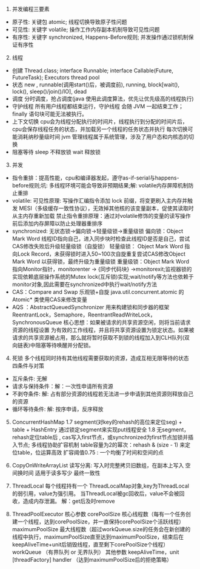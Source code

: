 1. 并发编程三要素
- 原子性: 关键包 atomic; 线程切换导致原子性问题
- 可见性: 关键字 volatile; 操作工作内存副本机制导致可见性问题
- 有序性: 关键字 synchronized, Happens-Before规则; 并发操作通过锁机制保证有序性

2. 线程
- 创建
Thread.class; interface Runnable; interface Callable(Future, FutureTask); Executors thread pool
- 状态
new , runnable(调用start()后，被调度前), running, block[wait(), lock(), sleep()/join()/IO], dead
- 调度
分时调度，抢占调度(java 使用此调度算法，优先让优先级高的线程执行)
- 守护线程
所有用户线程都结束运行，守护线程 会随 JVM 一起结束工作；finally 语句块可能无法被执行。
- 上下文切换
cpu会为线程分配执行的时间片，线程执行到分配的时间片后，cpu会保存线程任务的状态，并加载另一个线程的任务状态并执行
每次切换可能消耗纳秒量级时间
jvm 管理线程属于系统管理，涉及了用户态和内核态的切换
- 阻塞等待
sleep 不释放锁
wait 释放锁

3. 并发
- 指令重排：提高性能，cpu和编译器发起，遵守as-if-serial与happens-before规则;坑: 多线程环境可能会导致非预期结果;解: volatile内存屏障机制防止重排
- volatile: 
可见性原理: 写操作汇编指令添加 lock 前缀，将变更刷入主内存并触发 MESI（多级缓存一致性协议），无效掉其他核的该变量副本，促使其读取时从主内存重新加载
禁止指令重排原理：通过对volatile修饰的变量的读写操作前后添加内存屏障以防止处理器重排序
- synchronized: 无状态锁->偏向锁->轻量级锁->重量级锁
偏向锁：Object Mark Word 线程ID指向自己，进入同步块时检查此线程ID是否是自己，尝试CAS修改失败后升级轻量级锁（自旋锁）
轻量级锁： Object Mark Word 指向Lock Record，未获得锁时进入50~100次自旋重复尝试CAS修改Object Mark Word 以获得锁，最终升级为重量级锁
重量级锁：Object Mark Word 指向Monitor指针，monitorenter -> {同步代码块} ->monitorexit;监视器锁的实现依赖底层操作系统的Mutex lock(互斥锁)实现;wait/notify等方法也依赖于monitor对象,因此需要在synchronized中执行wait/notify方法
- CAS：Compare and Swap
乐观锁+自旋
java.util.concurrent.atomic 的 Atomic* 类使用CAS来修改变量
- AQS ：AbstractQueuedSynchronizer
用来构建锁和同步器的框架
ReentrantLock，Semaphore，ReentrantReadWriteLock，SynchronousQueue
核心思想：如果被请求的共享资源空闲，则将当前请求资源的线程设置 为有效的工作线程，并且将共享资源设置为锁定状态。如果被请求的共享资源被占用，那么就将暂时获取不到锁的线程加入到CLH队列(双向链表)中阻塞等待唤醒并分配锁。

4. 死锁
多个线程同时持有其他线程需要获取的资源，造成互相无限等待的状态
四条件与对策
- 互斥条件: 无解
- 请求与保持条件：解：一次性申请所有资源
- 不剥夺条件: 解: 占有部分资源的线程若无法进一步申请到其他资源则释放自己的资源
- 循环等待条件: 解: 按序申请，反序释放

5. ConcurrentHashMap
1.7 segment(对key的rehash的高位来定位seg) +  table + HashEntry
通过锁定segment来实现put线程安全
1.8 无segment，rehash定位table后 , cas写入first节点，或synchronized为first节点加锁并插入节点; 多线程协助扩容机制
table容量为2的幂次：rehash & (size - 1) 来定位table，位运算高效
扩容阈值0.75 : 一个均衡了时间和空间的点

6. CopyOnWriteArrayList
读写分离: 写入时完整拷贝旧数组，在副本上写入
空间换时间
适用于读多写少
最终一致性

7. ThreadLocal
每个线程持有一个 ThreadLocalMap对象,key为ThreadLocal的弱引用，value为强引用。
当ThreadLocal被gc回收后，value不会被回收，造成内存泄漏。
解：get后及时remove

8. ThreadPoolExecutor
核心参数
corePoolSize  核心线程数（每有一个任务创建一个线程，达到corePoolSize，并一直保持corePoolSize个活跃线程）
maximumPoolSize 最大线程数（超过workQueue.size的任务会在新创建的线程中执行，maximumPoolSize直至达到maximumPoolSize，结束后在keepAliveTime+unit后销毁线程，直至剩下corePoolSize个线程）
workQueue （有界队列 or 无界队列）
其他参数
keepAliveTime，unit
[threadFactory]
handler （达到maximumPoolSize后的拒绝策略）











